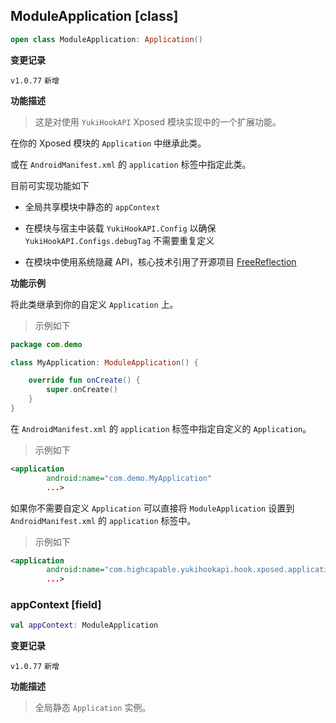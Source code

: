 ## ModuleApplication [class]

```kotlin
open class ModuleApplication: Application()
```

<b>变更记录</b>

`v1.0.77` `新增`

<b>功能描述</b>

> 这是对使用 `YukiHookAPI` Xposed 模块实现中的一个扩展功能。

在你的 Xposed 模块的 `Application` 中继承此类。

或在 `AndroidManifest.xml` 的 `application` 标签中指定此类。

目前可实现功能如下

- 全局共享模块中静态的 `appContext`

- 在模块与宿主中装载 `YukiHookAPI.Config` 以确保 `YukiHookAPI.Configs.debugTag` 不需要重复定义

- 在模块中使用系统隐藏 API，核心技术引用了开源项目 [FreeReflection](https://github.com/tiann/FreeReflection)

<b>功能示例</b>

将此类继承到你的自定义 `Application` 上。

> 示例如下

```kotlin
package com.demo

class MyApplication: ModuleApplication() {

    override fun onCreate() {
        super.onCreate()
    }
}
```

在 `AndroidManifest.xml` 的 `application` 标签中指定自定义的 `Application`。

> 示例如下

```xml
<application
        android:name="com.demo.MyApplication"
        ...>
```

如果你不需要自定义 `Application` 可以直接将 `ModuleApplication` 设置到 `AndroidManifest.xml` 的 `application` 标签中。

> 示例如下

```xml
<application
        android:name="com.highcapable.yukihookapi.hook.xposed.application.ModuleApplication"
        ...>
```

### appContext [field]

```kotlin
val appContext: ModuleApplication
```

<b>变更记录</b>

`v1.0.77` `新增`

<b>功能描述</b>

> 全局静态 `Application` 实例。